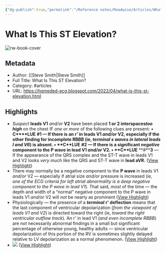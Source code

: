 ```yaml
---
{"dg-publish":true,"permalink":"/Reference notes/Readwise/Articles/What Is This ST Elevation/"}
---
```


# What Is This ST Elevation?

![rw-book-cover](https://blogger.googleusercontent.com/img/b/R29vZ2xl/AVvXsEgmIElzvPuTXNg__cc7VRZAUf1cZPORmWaslfDIedLbmqMg0VFXvqkJKb966smZP3jv2Pa5RiTtRMUuacuSL5qNuBzkA7XZWAgFv5x5f7W3gGCooh0Ag0cmvMJ9VeCjtpt8y8dyD5FX79N_13cbUh6MksijRLEY7i2jdpNSuhmjKXLYt_Yphl-fGkUJIg/w1200-h630-p-k-no-nu/Saddleback%20STE%20leads%20too%20high.png)

## Metadata
- Author: [[Steve Smith\|Steve Smith]]
- Full Title: What Is This ST Elevation?
- Category: #articles
- URL: https://hqmeded-ecg.blogspot.com/2022/04/what-is-this-st-elevation.html

## Highlights
- *Suspect* **leads V1** *and/or* **V2** have been placed **1 or 2 interspaces*****too high*** on the chest IF *one or more* of the following clues are present:
  • **C****LUE** **#****1** — If there is an **r’** in leads V1 *and/or* V2, especially if the other finding for incomplete RBBB (ie, *terminal s waves in lateral leads I and V6*) is absent.
  • **C****LUE** **#****2** — If there is a significant ***negative*** **component** to the **P wave** in lead V1 *and/or* V2.
  • **C****LUE** **#****3** — If the appearance of the QRS complex and the ST-T wave in leads V1 and V2 looks *very much like* the QRS and ST-T wave in **lead aVR.** ([View Highlight](https://read.readwise.io/read/01gpz6r9hexy1mkfst3a97dzrb))
- There may normally be a negative component to the **P wave** in leads V1 *and/or* V2 — especially if atrial size *and/or* pressure is increased (ie, *one of the ECG criteria for left atrial abnormality is a deep negative component to the P wave in lead V1*). That said, *most* of the time — the depth and width of a “normal” negative component to the P wave in leads V1 *and/or* V2 will *not* be nearly as prominent ([View Highlight](https://read.readwise.io/read/01gpz6sz1hw6dfj27sdz8hb193))
- Physiologically — the presence of a ***terminal*** **r' deflection** means that the last component of ventricular depolarization (*from the viewpoint of leads V1 and V2*) is directed toward the right (ie, *toward the right ventricular outflow track*). An r’ in lead V1 (*and even incomplete RBBB*) are *not* necessarily abnormal findings in a small but significant percentage of otherwise young, healthy adults — since ventricular depolarization of this portion of the RV is sometimes slightly delayed relative to LV depolarization as a normal phenomenon. ([View Highlight](https://read.readwise.io/read/01gpz6w5jer91b518rkx17q3b2))
- ![](https://1.bp.blogspot.com/-mXqX_nr9DnY/X1MlnKUufgI/AAAAAAAAEtA/vDd57YG-ExcBoMH2g-s7O6lShowfKR4rQCLcBGAsYHQ/w500-h245/Figure-2%2B-%2BBrugada%2BPattern%2B%25289-4.1-2020%2529-USE.png) ([View Highlight](https://read.readwise.io/read/01gpz704j4k084t1mppyq7jefe))
